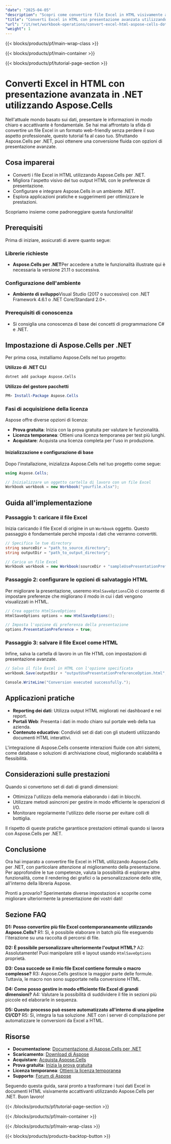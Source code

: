 ```yaml
---
"date": "2025-04-05"
"description": "Scopri come convertire file Excel in HTML visivamente accattivanti utilizzando Aspose.Cells per .NET. Migliora la presentazione dei tuoi dati senza sforzo."
"title": "Converti Excel in HTML con presentazione avanzata utilizzando Aspose.Cells in .NET"
"url": "/it/net/workbook-operations/convert-excel-html-aspose-cells-dotnet/"
"weight": 1
---
```


{{< blocks/products/pf/main-wrap-class >}}

{{< blocks/products/pf/main-container >}}

{{< blocks/products/pf/tutorial-page-section >}}


# Converti Excel in HTML con presentazione avanzata in .NET utilizzando Aspose.Cells

Nell'attuale mondo basato sui dati, presentare le informazioni in modo chiaro e accattivante è fondamentale. Se hai mai affrontato la sfida di convertire un file Excel in un formato web-friendly senza perdere il suo aspetto professionale, questo tutorial fa al caso tuo. Sfruttando Aspose.Cells per .NET, puoi ottenere una conversione fluida con opzioni di presentazione avanzate.

## Cosa imparerai
- Converti i file Excel in HTML utilizzando Aspose.Cells per .NET.
- Migliora l'aspetto visivo del tuo output HTML con le preferenze di presentazione.
- Configurare e integrare Aspose.Cells in un ambiente .NET.
- Esplora applicazioni pratiche e suggerimenti per ottimizzare le prestazioni.

Scopriamo insieme come padroneggiare questa funzionalità!

## Prerequisiti

Prima di iniziare, assicurati di avere quanto segue:

### Librerie richieste
- **Aspose.Cells per .NET**Per accedere a tutte le funzionalità illustrate qui è necessaria la versione 21.11 o successiva.
  
### Configurazione dell'ambiente
- **Ambiente di sviluppo**Visual Studio (2017 o successivo) con .NET Framework 4.6.1 o .NET Core/Standard 2.0+.

### Prerequisiti di conoscenza
- Si consiglia una conoscenza di base dei concetti di programmazione C# e .NET.

## Impostazione di Aspose.Cells per .NET

Per prima cosa, installiamo Aspose.Cells nel tuo progetto:

**Utilizzo di .NET CLI**
```bash
dotnet add package Aspose.Cells
```

**Utilizzo del gestore pacchetti**
```powershell
PM> Install-Package Aspose.Cells
```

### Fasi di acquisizione della licenza
Aspose offre diverse opzioni di licenza:
- **Prova gratuita**: Inizia con la prova gratuita per valutare le funzionalità.
- **Licenza temporanea**: Ottieni una licenza temporanea per test più lunghi.
- **Acquistare**: Acquista una licenza completa per l'uso in produzione.

#### Inizializzazione e configurazione di base
Dopo l'installazione, inizializza Aspose.Cells nel tuo progetto come segue:

```csharp
using Aspose.Cells;

// Inizializzare un oggetto cartella di lavoro con un file Excel
Workbook workbook = new Workbook("yourfile.xlsx");
```

## Guida all'implementazione

### Passaggio 1: caricare il file Excel
Inizia caricando il file Excel di origine in un `Workbook` oggetto. Questo passaggio è fondamentale perché imposta i dati che verranno convertiti.

```csharp
// Specifica le tue directory
string sourceDir = "path_to_source_directory";
string outputDir = "path_to_output_directory";

// Carica un file Excel
Workbook workbook = new Workbook(sourceDir + "sampleUsePresentationPreferenceOption.xlsx");
```

### Passaggio 2: configurare le opzioni di salvataggio HTML
Per migliorare la presentazione, useremo `HtmlSaveOptions`Ciò ci consente di impostare preferenze che migliorano il modo in cui i dati vengono visualizzati in HTML.

```csharp
// Crea oggetto HtmlSaveOptions
HtmlSaveOptions options = new HtmlSaveOptions();

// Imposta l'opzione di preferenza della presentazione
options.PresentationPreference = true;
```

### Passaggio 3: salvare il file Excel come HTML
Infine, salva la cartella di lavoro in un file HTML con impostazioni di presentazione avanzate.

```csharp
// Salva il file Excel in HTML con l'opzione specificata
workbook.Save(outputDir + "outputUsePresentationPreferenceOption.html", options);

Console.WriteLine("Conversion executed successfully.");
```

## Applicazioni pratiche
- **Reporting dei dati**: Utilizza output HTML migliorati nei dashboard e nei report.
- **Portali Web**: Presenta i dati in modo chiaro sul portale web della tua azienda.
- **Contenuto educativo**: Condividi set di dati con gli studenti utilizzando documenti HTML interattivi.

L'integrazione di Aspose.Cells consente interazioni fluide con altri sistemi, come database o soluzioni di archiviazione cloud, migliorando scalabilità e flessibilità.

## Considerazioni sulle prestazioni
Quando si convertono set di dati di grandi dimensioni:
- Ottimizza l'utilizzo della memoria elaborando i dati in blocchi.
- Utilizzare metodi asincroni per gestire in modo efficiente le operazioni di I/O.
- Monitorare regolarmente l'utilizzo delle risorse per evitare colli di bottiglia.

Il rispetto di queste pratiche garantisce prestazioni ottimali quando si lavora con Aspose.Cells per .NET.

## Conclusione
Ora hai imparato a convertire file Excel in HTML utilizzando Aspose.Cells per .NET, con particolare attenzione al miglioramento della presentazione. Per approfondire le tue competenze, valuta la possibilità di esplorare altre funzionalità, come il rendering dei grafici o la personalizzazione dello stile, all'interno della libreria Aspose.

Pronti a provarlo? Sperimentate diverse impostazioni e scoprite come migliorare ulteriormente la presentazione dei vostri dati!

## Sezione FAQ
**D1: Posso convertire più file Excel contemporaneamente utilizzando Aspose.Cells?**
R1: Sì, è possibile elaborare in batch più file eseguendo l'iterazione su una raccolta di percorsi di file.

**D2: È possibile personalizzare ulteriormente l'output HTML?**
A2: Assolutamente! Puoi manipolare stili e layout usando `HtmlSaveOptions` proprietà.

**D3: Cosa succede se il mio file Excel contiene formule o macro complesse?**
R3: Aspose.Cells gestisce la maggior parte delle formule. Tuttavia, le macro non sono supportate nella conversione HTML.

**D4: Come posso gestire in modo efficiente file Excel di grandi dimensioni?**
A4: Valutare la possibilità di suddividere il file in sezioni più piccole ed elaborarle in sequenza.

**D5: Questo processo può essere automatizzato all'interno di una pipeline CI/CD?**
R5: Sì, integra la tua soluzione .NET con i server di compilazione per automatizzare le conversioni da Excel a HTML.

## Risorse
- **Documentazione**: [Documentazione di Aspose.Cells per .NET](https://reference.aspose.com/cells/net/)
- **Scaricamento**: [Download di Aspose](https://releases.aspose.com/cells/net/)
- **Acquistare**: [Acquista Aspose.Cells](https://purchase.aspose.com/buy)
- **Prova gratuita**: [Inizia la prova gratuita](https://releases.aspose.com/cells/net/)
- **Licenza temporanea**: [Ottieni la licenza temporanea](https://purchase.aspose.com/temporary-license/)
- **Supporto**: [Forum di Aspose](https://forum.aspose.com/c/cells/9)

Seguendo questa guida, sarai pronto a trasformare i tuoi dati Excel in documenti HTML visivamente accattivanti utilizzando Aspose.Cells per .NET. Buon lavoro!

{{< /blocks/products/pf/tutorial-page-section >}}

{{< /blocks/products/pf/main-container >}}

{{< /blocks/products/pf/main-wrap-class >}}

{{< blocks/products/products-backtop-button >}}